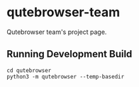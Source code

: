 # qutebrowser-team
Qutebrowser team's project page.

## Running Development Build
```
cd qutebrowser
python3 -m qutebrowser --temp-basedir
```
